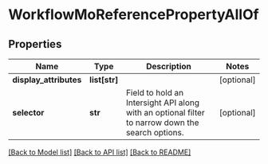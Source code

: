 # WorkflowMoReferencePropertyAllOf

## Properties
Name | Type | Description | Notes
------------ | ------------- | ------------- | -------------
**display_attributes** | **list[str]** |  | [optional] 
**selector** | **str** | Field to hold an Intersight API along with an optional filter to narrow down the search options.    | [optional] 

[[Back to Model list]](../README.md#documentation-for-models) [[Back to API list]](../README.md#documentation-for-api-endpoints) [[Back to README]](../README.md)


